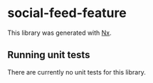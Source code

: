 # social-feed-feature

This library was generated with [Nx](https://nx.dev).

## Running unit tests

There are currently no unit tests for this library.
